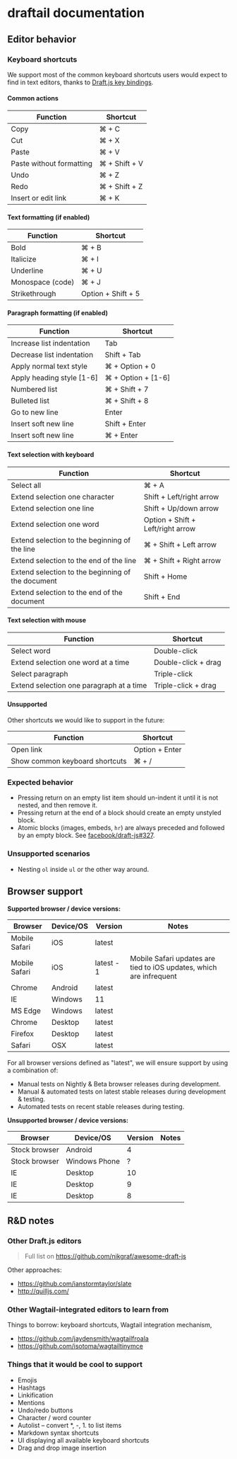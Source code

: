 draftail documentation
======================

## Editor behavior

### Keyboard shortcuts

We support most of the common keyboard shortcuts users would expect to find in text editors, thanks to [Draft.js key bindings](https://facebook.github.io/draft-js/docs/advanced-topics-key-bindings.html).

#### Common actions

| Function | Shortcut |
|----------|----------|
| Copy | ⌘ + C |
| Cut | ⌘ + X |
| Paste | ⌘ + V |
| Paste without formatting | ⌘ + Shift + V |
| Undo | ⌘ + Z |
| Redo | ⌘ + Shift + Z |
| Insert or edit link | ⌘ + K |

#### Text formatting (if enabled)

| Function | Shortcut |
|----------|----------|
| Bold | ⌘ + B |
| Italicize | ⌘ + I |
| Underline | ⌘ + U |
| Monospace (code) | ⌘ + J |
| Strikethrough | Option + Shift + 5 |

#### Paragraph formatting (if enabled)

| Function | Shortcut |
|----------|----------|
| Increase list indentation | Tab  |
| Decrease list indentation | Shift + Tab |
| Apply normal text style | ⌘ + Option + 0 |
| Apply heading style [1-6] | ⌘ + Option + [1-6] |
| Numbered list | ⌘ + Shift + 7 |
| Bulleted list | ⌘ + Shift + 8 |
| Go to new line | Enter  |
| Insert soft new line | Shift + Enter |
| Insert soft new line | ⌘ + Enter |

#### Text selection with keyboard

| Function | Shortcut |
|----------|----------|
| Select all | ⌘ + A |
| Extend selection one character | Shift + Left/right arrow |
| Extend selection one line | Shift + Up/down arrow |
| Extend selection one word | Option + Shift + Left/right arrow |
| Extend selection to the beginning of the line | ⌘ + Shift + Left arrow |
| Extend selection to the end of the line | ⌘ + Shift + Right arrow |
| Extend selection to the beginning of the document | Shift + Home |
| Extend selection to the end of the document | Shift + End |

#### Text selection with mouse

| Function | Shortcut |
|----------|----------|
| Select word | Double-click |
| Extend selection one word at a time | Double-click + drag |
| Select paragraph | Triple-click |
| Extend selection one paragraph at a time | Triple-click + drag |

#### Unsupported

Other shortcuts we would like to support in the future:

| Function | Shortcut |
|----------|----------|
| Open link | Option + Enter |
| Show common keyboard shortcuts | ⌘ + / |

### Expected behavior

- Pressing return on an empty list item should un-indent it until it is not nested, and then remove it.
- Pressing return at the end of a block should create an empty unstyled block.
- Atomic blocks (images, embeds, `hr`) are always preceded and followed by an empty block. See [facebook/draft-js#327](https://github.com/facebook/draft-js/issues/327).

### Unsupported scenarios

- Nesting `ol` inside `ul` or the other way around.

## Browser support

**Supported browser / device versions:**

| Browser | Device/OS | Version | Notes |
|---------|-----------|---------|-------|
| Mobile Safari | iOS | latest ||
| Mobile Safari | iOS | latest - 1 | Mobile Safari updates are tied to iOS updates, which are infrequent |
| Chrome | Android | latest ||
| IE | Windows | 11 ||
| MS Edge | Windows | latest ||
| Chrome | Desktop | latest ||
| Firefox | Desktop | latest ||
| Safari | OSX | latest ||

For all browser versions defined as "latest", we will ensure support by using a combination of:

- Manual tests on Nightly & Beta browser releases during development.
- Manual & automated tests on latest stable releases during development & testing.
- Automated tests on recent stable releases during testing.

**Unsupported browser / device versions:**

| Browser | Device/OS | Version | Notes |
|---------|-----------|---------|-------|
| Stock browser | Android | 4 |  |
| Stock browser | Windows Phone | ? |  |
| IE | Desktop | 10 |  |
| IE | Desktop | 9 |  |
| IE | Desktop | 8 |  |

## R&D notes

### Other Draft.js editors

> Full list on https://github.com/nikgraf/awesome-draft-js

Other approaches:

- https://github.com/ianstormtaylor/slate
- http://quilljs.com/

### Other Wagtail-integrated editors to learn from

Things to borrow: keyboard shortcuts, Wagtail integration mechanism,

- https://github.com/jaydensmith/wagtailfroala
- https://github.com/isotoma/wagtailtinymce

### Things that it would be cool to support

- Emojis
- Hashtags
- Linkification
- Mentions
- Undo/redo buttons
- Character / word counter
- Autolist – convert *, -, 1. to list items
- Markdown syntax shortcuts
- UI displaying all available keyboard shortcuts
- Drag and drop image insertion
